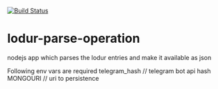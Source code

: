 [![Build Status](https://travis-ci.org/longstone/notificatio-me.svg?branch=master)](https://travis-ci.org/longstone/notificatio-me)
# lodur-parse-operation
nodejs app which parses the lodur entries and make it available as json

Following env vars are required
telegram_hash // telegram bot api hash
MONGOURI // uri to persistence